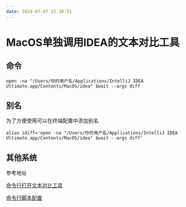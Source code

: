 ```yaml
---
date: 2024-07-07 23:30:51
---
```

# MacOS单独调用IDEA的文本对比工具

## 命令

```shell
open -na "/Users/你的用户名/Applications/IntelliJ IDEA Ultimate.app/Contents/MacOS/idea" $wait --args diff
```

## 别名

为了方便使用可以在终端配置中添加别名

```shell
alias idiff='open -na "/Users/你的用户名/Applications/IntelliJ IDEA Ultimate.app/Contents/MacOS/idea" $wait --args diff' 
```

## 其他系统

参考地址

[命令行打开文本对比工具](https://www.jetbrains.com/help/idea/2024.1/command-line-differences-viewer.html#macos)

[命令行脚本配置](https://www.jetbrains.com/help/idea/2024.1/working-with-the-ide-features-from-command-line.html)



<gitalk/>